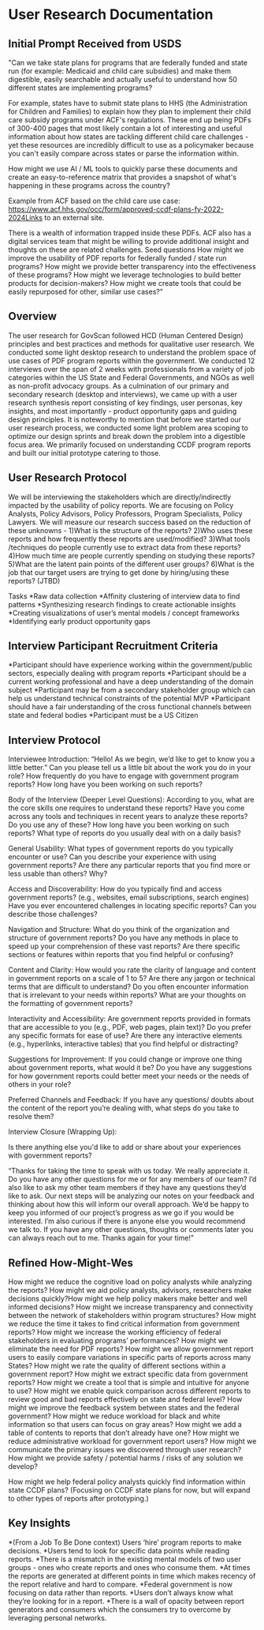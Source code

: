 # User Research Documentation

## Initial Prompt Received from USDS
"Can we take state plans for programs that are federally funded and state run (for example: Medicaid and child care subsidies) and make them digestible, easily searchable and actually useful to understand how 50 different states are implementing programs?

For example, states have to submit state plans to HHS (the Administration for Children and Families) to explain how they plan to implement their child care subsidy programs under ACF's regulations. These end up being PDFs of 300-400 pages that most likely contain a lot of interesting and useful information about how states are tackling different child care challenges - yet these resources are incredibly difficult to use as a policymaker because you can't easily compare across states or parse the information within. 

How might we use AI / ML tools to quickly parse these documents and create an easy-to-reference matrix that provides a snapshot of what's happening in these programs across the country?

Example from ACF based on the child care use case: https://www.acf.hhs.gov/occ/form/approved-ccdf-plans-fy-2022-2024Links to an external site. 

There is a wealth of information trapped inside these PDFs.  ACF also has a digital services team that might be willing to provide additional insight and thoughts on these are related challenges. 
Seed questions
How might we improve the usability of PDF reports for federally funded / state run programs?
How might we provide better transparency into the effectiveness of these programs?
How might we leverage technologies to build better products for decision-makers?
How might we create tools that could be easily repurposed for other, similar use cases?"


## Overview
The user research for GovScan followed HCD (Human Centered Design) principles and best practices and methods for qualitative user research. We conducted some light desktop research to understand the problem space of use cases of PDF program reports within the government. We conducted 12 interviews over the span of 2 weeks with professionals from a variety of job categories within the US State and Federal Governments, and NGOs as well as non-profit advocacy groups. As a culmination of our primary and secondary research (desktop and interviews), we came up with a user research synthesis report consisting of key findings, user personas, key insights, and most importantly - product opportunity gaps and guiding design principles. It is noteworthy to mention that before we started our user research process, we conducted some light problem area scoping to optimize our design sprints and break down the problem into a digestible focus area. We primarily focused on understanding CCDF program reports and built our initial prototype catering to those.

## User Research Protocol
We will be interviewing the stakeholders which are directly/indirectly impacted by the usability of policy reports. We are focusing on  Policy Analysts, Policy Advisors, Policy Professors, Program Specialists, Policy Lawyers. 
We will measure our research success based on the reduction of these unknowns -
1)What is the structure of the reports?
2)Who uses these reports and how frequently these reports are used/modified?
3)What tools /techniques do people currently use to extract data from these reports?
4)How much time are people currently spending on studying these reports?
5)What are the latent pain points of the different user groups?
6)What is the job that our target users are trying to get done by hiring/using these reports? (JTBD)

Tasks
*Raw data collection
*Affinity clustering of interview data to find patterns
*Synthesizing research findings to create actionable insights
*Creating visualizations of user’s mental models / concept frameworks
*Identifying early product opportunity gaps

## Interview Participant Recruitment Criteria
*Participant should have experience working within the government/public sectors, especially dealing with program reports
*Participant should be a current working professional and have a deep understanding of the domain subject
*Participant may be from a secondary stakeholder group which can help us understand technical constraints of the potential MVP
*Participant  should have a fair understanding of the cross functional channels between state and federal bodies
*Participant must be a US Citizen

## Interview Protocol
Interviewee Introduction:
“Hello! As we begin, we’d like to get to know you a little better.”
Can you please tell us a little bit about the work you do in your role?
How frequently do you have to engage with government program reports?
How long have you been working on such reports?

Body of the Interview (Deeper Level Questions):
According to you, what are the core skills one requires to understand these reports?
Have you come across any tools and techniques in recent years to analyze these reports? Do you use any of these?
How long have you been working on such reports?
What type of reports do you usually deal with on a daily basis?

General Usability:
What types of government reports do you typically encounter or use?
Can you describe your experience with using government reports?
Are there any particular reports that you find more or less usable than others? Why?

Access and Discoverability:
How do you typically find and access government reports? (e.g., websites, email subscriptions, search engines)
Have you ever encountered challenges in locating specific reports? Can you describe those challenges?

Navigation and Structure:
What do you think of the organization and structure of government reports?
Do you have any methods in place to speed up your comprehension of these vast reports?
Are there specific sections or features within reports that you find helpful or confusing?

Content and Clarity:
How would you rate the clarity of language and content in government reports on a scale of  1 to 5?
Are there any jargon or technical terms that are difficult to understand?
Do you often encounter information that is irrelevant to your needs within reports?
What are your thoughts on the formatting of government reports?

Interactivity and Accessibility:
Are government reports provided in formats that are accessible to you (e.g., PDF, web pages, plain text)?
Do you prefer any specific formats for ease of use?
Are there any interactive elements (e.g., hyperlinks, interactive tables) that you find helpful or distracting?

Suggestions for Improvement:
If you could change or improve one thing about government reports, what would it be?
Do you have any suggestions for how government reports could better meet your needs or the needs of others in your role?

Preferred Channels and Feedback:
If you have any questions/ doubts about the content of the report you’re dealing with, what steps do you take to resolve them?

Interview Closure (Wrapping Up):

Is there anything else you'd like to add or share about your experiences with government reports?

“Thanks for taking the time to speak with us today.  We really appreciate it.  Do you have any other questions for me or for any members of our team? I’d also like to ask my other team members if they have any questions they’d like to ask. Our next steps will be analyzing our notes on your feedback and thinking about how this will inform our overall approach.  We’d be happy to keep you informed of our project’s progress as we go if you would be interested.  I’m also curious if there is anyone else you would recommend we talk to. If you have any other questions, thoughts or comments later you can always reach out to me.  Thanks again for your time!”

## Refined How-Might-Wes
How might we reduce the cognitive load on policy analysts while analyzing the reports?
How might we aid policy analysts, advisors, researchers make decisions quickly?How might we help policy makers make better and well informed decisions?
How might we increase transparency and connectivity between the network of stakeholders within program structures?
How might we reduce the time it takes to find critical information from government reports?
How might we increase the working efficiency of federal stakeholders in evaluating programs’ performances?
How might we eliminate the need for PDF reports?
How might we allow government report users to easily compare variations in specific parts of reports across many States?
How might we rate the quality of different sections within a government report? 
How might we extract specific data from government reports?
How might we create a tool that is simple and intuitive for anyone to use? 
How might we enable quick comparison across different reports to review good and bad reports effectively on state and federal level?
How might we improve the feedback system between states and the federal government?
How might we reduce workload for black and white information so that users can focus on gray areas? 
How might we add a table of contents to reports that don’t already have one?
How might we reduce administrative workload for government report users?
How might we communicate the primary issues we discovered through user research? 
How might we provide safety / potential harms / risks of any solution we develop?
 
How might we help federal policy analysts quickly find information within state CCDF plans? (Focusing on CCDF state plans for now, but will expand to other types of reports after prototyping.)

## Key Insights
*(From a Job To Be Done context) Users ‘hire’ program reports to make decisions.
*Users tend to look for specific data points while reading reports.
*There is a mismatch in the existing mental models of two user groups - ones who create reports and ones who consume them.
*At times the reports are generated at different points in time which makes recency of the report relative and hard to compare.
*Federal government is now focusing on data rather than reports.
*Users don’t always know what they’re looking for in a report.
*There is a wall of opacity between report generators and consumers which the consumers try to overcome by leveraging personal networks.

